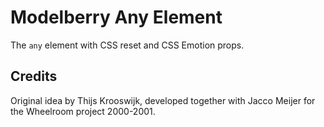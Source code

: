 # Modelberry Any Element

The `any` element with CSS reset and CSS Emotion props.

## Credits

Original idea by Thijs Krooswijk, developed together with Jacco Meijer for the Wheelroom project 2000-2001.
